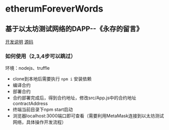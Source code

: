 # etherumForeverWords

## 基于以太坊测试网络的DAPP--《永存的留言》

[开发说明](https://www.lombok.ink/archives/15.html)
[源码](https://github.com/flute/blockChainWords) 
 
### 如何使用（2,3,4步可以跳过）
环境：nodejs、truffle
* clone到本地后需要执行 `npm i` 安装依赖
* 编译合约
* 部署合约
* 合约部署完成后，得到合约地址，修改src/App.js中的合约地址contractAddress
* 终端当前目录下npm start启动
* 浏览器localhost:3000端口即可查看（需要利用MetaMask连接到以太坊测试网络，具体操作开发流程）
